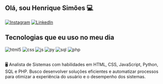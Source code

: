 ## Olá, sou Henrique Simões 💻
[![Instagram](https://img.shields.io/badge/Instagram-E4405F?style=for-the-badge&logo=instagram&logoColor=white)](https://www.instagram.com/_henrisimoes/)
[![LinkedIn](https://img.shields.io/badge/LinkedIn-0077B5?style=for-the-badge&logo=linkedin&logoColor=white)](www.linkedin.com/in/henrisimoes)


## Tecnologias que eu uso no meu dia

<div style="display: inline_block">
  <img align="center" alt="html5" src="https://img.shields.io/badge/HTML5-E34F26?style=for-the-badge&logo=html5&logoColor=white" />
  <img align="center" alt="css" src="https://img.shields.io/badge/CSS3-1572B6?style=for-the-badge&logo=css3&logoColor=white" />
  <img align="center" alt="js" src="https://img.shields.io/badge/JavaScript-F7DF1E?style=for-the-badge&logo=javascript&logoColor=black" />
  <img align="center" alt="py" src="https://img.shields.io/badge/python-3670A0?style=for-the-badge&logo=python&logoColor=ffdd54" />
  <img align="center" alt="sql" src="https://img.shields.io/badge/-SQL-000?&logo=MySQL&logoColor=4479A1" />
  <img align="center" alt="php" src="https://shields.io/badge/-PHP-3776AB?style=flat&logo=php" />
</div><br/>

🖥️ Analista de Sistemas com habilidades em HTML, CSS, JavaScript, Python, SQL e PHP. Busco desenvolver soluções eficientes e automatizar processos para otimizar a experiência do usuário e o desempenho dos sistemas.

